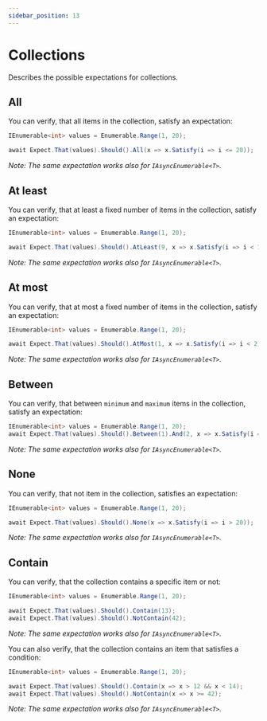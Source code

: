 ```yaml
---
sidebar_position: 13
---
```


# Collections

Describes the possible expectations for collections.

## All

You can verify, that all items in the collection, satisfy an expectation:
```csharp
IEnumerable<int> values = Enumerable.Range(1, 20);

await Expect.That(values).Should().All(x => x.Satisfy(i => i <= 20));
```
*Note: The same expectation works also for `IAsyncEnumerable<T>`.*


## At least

You can verify, that at least a fixed number of items in the collection, satisfy an expectation:
```csharp
IEnumerable<int> values = Enumerable.Range(1, 20);

await Expect.That(values).Should().AtLeast(9, x => x.Satisfy(i => i < 10));
```
*Note: The same expectation works also for `IAsyncEnumerable<T>`.*


## At most

You can verify, that at most a fixed number of items in the collection, satisfy an expectation:
```csharp
IEnumerable<int> values = Enumerable.Range(1, 20);

await Expect.That(values).Should().AtMost(1, x => x.Satisfy(i => i < 2));
```
*Note: The same expectation works also for `IAsyncEnumerable<T>`.*


## Between

You can verify, that between `minimum` and `maximum` items in the collection, satisfy an expectation:
```csharp
IEnumerable<int> values = Enumerable.Range(1, 20);
await Expect.That(values).Should().Between(1).And(2, x => x.Satisfy(i => i < 2));
```
*Note: The same expectation works also for `IAsyncEnumerable<T>`.*


## None

You can verify, that not item in the collection, satisfies an expectation:
```csharp
IEnumerable<int> values = Enumerable.Range(1, 20);

await Expect.That(values).Should().None(x => x.Satisfy(i => i > 20));
```
*Note: The same expectation works also for `IAsyncEnumerable<T>`.*


## Contain

You can verify, that the collection contains a specific item or not:
```csharp
IEnumerable<int> values = Enumerable.Range(1, 20);

await Expect.That(values).Should().Contain(13);
await Expect.That(values).Should().NotContain(42);
```
*Note: The same expectation works also for `IAsyncEnumerable<T>`.*

You can also verify, that the collection contains an item that satisfies a condition:
```csharp
IEnumerable<int> values = Enumerable.Range(1, 20);

await Expect.That(values).Should().Contain(x => x > 12 && x < 14);
await Expect.That(values).Should().NotContain(x => x >= 42);
```
*Note: The same expectation works also for `IAsyncEnumerable<T>`.*
